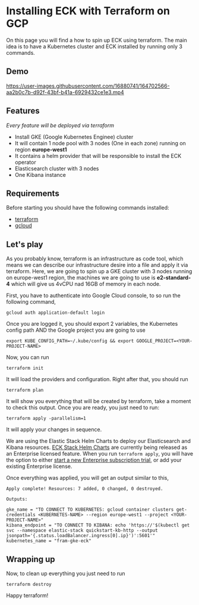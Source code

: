 # Installing ECK with Terraform on GCP

On this page you will find a how to spin up ECK using terraform. The main idea is to have a Kubernetes cluster and ECK installed by running only 3 commands.

## Demo
https://user-images.githubusercontent.com/16880741/164702566-aa2b0c7b-d92f-43bf-b41a-6929432ce1e3.mp4

## Features
_Every feature will be deployed via terraform_

- Install GKE (Google Kubernetes Enginee) cluster 
- It will contain 1 node pool with 3 nodes (One in each zone) running on region **europe-west1**
- It contains a helm provider that will be responsible to install the ECK operator
- Elasticsearch cluster with 3 nodes
- One Kibana instance

## Requirements
Before starting you should have the following commands installed:

- [terraform](https://www.terraform.io/downloads)
- [gcloud](https://cloud.google.com/sdk/docs/install)

## Let's play
As you probably know, terraform is an infrastructure as code tool, which means we can describe our infrastructure desire into a file and apply it via terraform.
Here, we are going to spin up a GKE cluster with 3 nodes running on europe-west1 region, the machines we are going to use is **e2-standard-4** which will give us 4vCPU nad 16GB of memory in each node.

First, you have to authenticate into Google Cloud console, to so run the following command,

`gcloud auth application-default login`

Once you are logged it, you should export 2 variables, the Kubernetes config path AND the Google project you are going to use

`export KUBE_CONFIG_PATH=~/.kube/config && export GOOGLE_PROJECT=<YOUR-PROJECT-NAME>`

Now, you can run

`terraform init`

It will load the providers and configuration. Right after that, you should run

`terraform plan`

It will show you everything that will be created by terraform, take a moment to check this output.
Once you are ready, you just need to run:

`terraform apply -parallelism=1`

It will apply your changes in sequence.

We are using the Elastic Stack Helm Charts to deploy our Elasticsearch and Kibana resources. [ECK Stack Helm Charts](https://www.elastic.co/guide/en/cloud-on-k8s/current/k8s-stack-helm-chart.html) are currently being released as an Enterprise licensed feature. When you run `terraform apply`, you will have the option to either [start a new Enterprise subscription trial](https://www.elastic.co/guide/en/cloud-on-k8s/current/k8s-licensing.html#k8s-start-trial), or add your existing Enterprise license.

Once everything was applied, you will get an output similar to this,

```
Apply complete! Resources: 7 added, 0 changed, 0 destroyed.

Outputs:

gke_name = "TO CONNECT TO KUBERNETES: gcloud container clusters get-credentials <KUBERNETES-NAME> --region europe-west1 --project <YOUR-PROJECT-NAME>"
kibana_endpoint = "TO CONNECT TO KIBANA: echo 'https://'$(kubectl get svc --namespace elastic-stack quickstart-kb-http --output jsonpath='{.status.loadBalancer.ingress[0].ip}')':5601'"
kubernetes_name = "fram-gke-eck"
```

## Wrapping up
Now, to clean up everything you just need to run

`terraform destroy`

Happy terraform!
